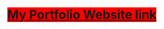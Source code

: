  <a href='http://masterrifat.000webhostapp.com/about/en' style='background-color:red'> <h1>My Portfolio Website link </h1> </a>
